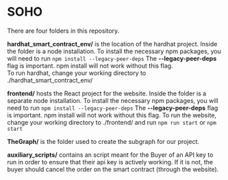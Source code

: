 # SOHO

There are four folders in this repository.

**hardhat_smart_contract_env/** is the location of the hardhat project. Inside the folder is a node installation.
To install the necessary npm packages, you will need to run
`npm install --legacy-peer-deps`
The **--legacy-peer-deps** flag is important. npm install will not work without this flag.  
To run hardhat, change your working directory to ./hardhat_smart_contract_env/

**frontend/** hosts the React project for the website. Inside the folder is a separate node installation. 
To install the necessary npm packages, you will need to run
`npm install --legacy-peer-deps`
The **--legacy-peer-deps** flag is important. npm install will not work without this flag. 
To run the website, change your working directory to ./frontend/ and run 
`npm run start` 
or 
`npm start`

**TheGraph/** is the folder used to create the subgraph for our project. 

**auxiliary_scripts/** contains an script meant for the Buyer of an API key to run in order to ensure that their api key is actively working. If it is not, the buyer should cancel the order on the smart contract (through the website).






